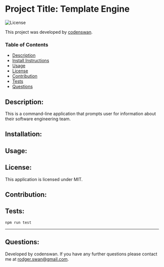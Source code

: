 # Project Title: Template Engine
![License](https://img.shields.io/badge/License-MIT-green)

This project was developed by [codenswan](https://github.com/codenswan).

### Table of Contents
* [Description](#Description)
* [Install Instructions](#Installation)
* [Usage](#Usage)
* [License](#License)
* [Contribution](#Contribution)
* [Tests](#Tests)
* [Questions](#Questions)

## Description:
This is a command-line application that prompts user for information about their software engineering team.

## Installation:
    
    
## Usage:


## License:
This application is licensed under MIT.

## Contribution:


## Tests:
    npm run test
---
## Questions:
Developed by codenswan. 
If you have any further questions please contact me at [rodger.swan@gmail.com](mailto:rodger.swan@gmail.com).

